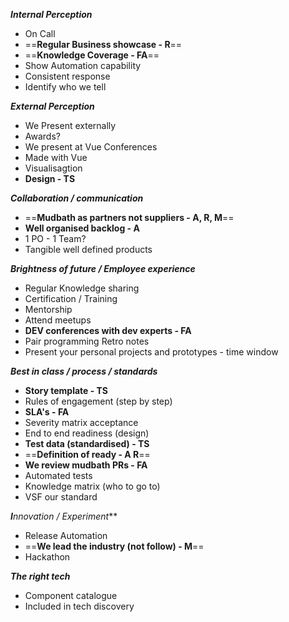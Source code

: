 ***Internal Perception***

- On Call
- ==**Regular Business showcase - R**==
- ==**Knowledge Coverage - FA**==
- Show Automation capability
- Consistent response
- Identify who we tell

***External Perception***

- We Present externally
- Awards?
- We present at Vue Conferences
- Made with Vue
- Visualisagtion
- **Design - TS**

***Collaboration / communication***

- ==**Mudbath as partners not suppliers - A, R, M**==
- **Well organised backlog - A**
- 1 PO - 1 Team?
- Tangible well defined products

***Brightness of future / Employee experience***

- Regular Knowledge sharing
- Certification / Training
- Mentorship
- Attend meetups
- **DEV conferences with dev experts - FA**
- Pair programming Retro notes
- Present your personal projects and prototypes - time window

***Best in class / process / standards***

- **Story template - TS**
- Rules of engagement (step by step)
- **SLA's - FA**
- Severity matrix acceptance
- End to end readiness (design)
- **Test data (standardised) - TS**
- ==**Definition of ready - A R**==
- **We review mudbath PRs - FA**
- Automated tests
- Knowledge matrix (who to go to)
- VSF our standard

***I****nnovation / Experiment***

- Release Automation
- ==**We lead the industry (not follow) - M**==
- Hackathon

***The right tech***

- Component catalogue
- Included in tech discovery